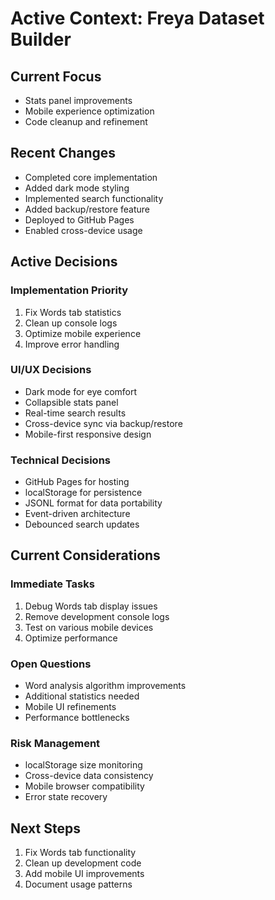 # Active Context: Freya Dataset Builder

## Current Focus
- Stats panel improvements
- Mobile experience optimization
- Code cleanup and refinement

## Recent Changes
- Completed core implementation
- Added dark mode styling
- Implemented search functionality
- Added backup/restore feature
- Deployed to GitHub Pages
- Enabled cross-device usage

## Active Decisions

### Implementation Priority
1. Fix Words tab statistics
2. Clean up console logs
3. Optimize mobile experience
4. Improve error handling

### UI/UX Decisions
- Dark mode for eye comfort
- Collapsible stats panel
- Real-time search results
- Cross-device sync via backup/restore
- Mobile-first responsive design

### Technical Decisions
- GitHub Pages for hosting
- localStorage for persistence
- JSONL format for data portability
- Event-driven architecture
- Debounced search updates

## Current Considerations

### Immediate Tasks
1. Debug Words tab display issues
2. Remove development console logs
3. Test on various mobile devices
4. Optimize performance

### Open Questions
- Word analysis algorithm improvements
- Additional statistics needed
- Mobile UI refinements
- Performance bottlenecks

### Risk Management
- localStorage size monitoring
- Cross-device data consistency
- Mobile browser compatibility
- Error state recovery

## Next Steps
1. Fix Words tab functionality
2. Clean up development code
3. Add mobile UI improvements
4. Document usage patterns
